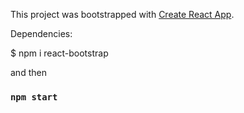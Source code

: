 This project was bootstrapped with [Create React App](https://github.com/facebook/create-react-app).


Dependencies:

$ npm i react-bootstrap

and then 

### `npm start`

